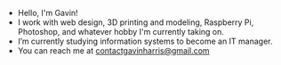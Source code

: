 - Hello, I'm Gavin!
- I work with web design, 3D printing and modeling, Raspberry Pi, Photoshop, and whatever hobby I'm currently taking on.
- I’m currently studying information systems to become an IT manager.
- You can reach me at  contactgavinharris@gmail.com
